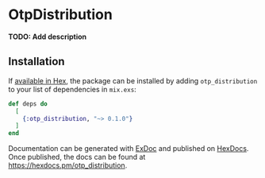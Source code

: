 # OtpDistribution

**TODO: Add description**

## Installation

If [available in Hex](https://hex.pm/docs/publish), the package can be installed
by adding `otp_distribution` to your list of dependencies in `mix.exs`:

```elixir
def deps do
  [
    {:otp_distribution, "~> 0.1.0"}
  ]
end
```

Documentation can be generated with [ExDoc](https://github.com/elixir-lang/ex_doc)
and published on [HexDocs](https://hexdocs.pm). Once published, the docs can
be found at <https://hexdocs.pm/otp_distribution>.

